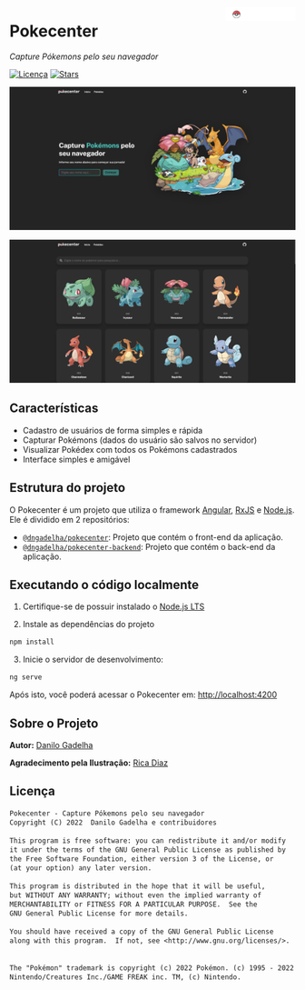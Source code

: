 <a href="https://github.com/dngadelha/pokecenter"><img src="./src/assets/logos/pokecenter-logo.svg" width="123px" alt="Pokecenter" align="right"></a>

# Pokecenter

_Capture Pókemons pelo seu navegador_

[![Licença](https://img.shields.io/badge/licen%C3%A7a-GPL-blue.svg)](https://github.com/dngadelha/pokecenter/blob/master/LICENSE)
[![Stars](https://img.shields.io/github/stars/dngadelha/pokecenter)](https://github.com/dngadelha/pokecenter/stargazers)

![Captura de Tela](.github/screenshot_1.png)

![Captura de Tela](.github/screenshot_2.png)


## Características

- Cadastro de usuários de forma simples e rápida
- Capturar Pokémons (dados do usuário são salvos no servidor)
- Visualizar Pokédex com todos os Pokémons cadastrados
- Interface simples e amigável


## Estrutura do projeto

O Pokecenter é um projeto que utiliza o framework [Angular](https://angular.io/), [RxJS](https://rxjs.dev/) e [Node.js](https://nodejs.org/). Ele é dividido em 2 repositórios:

- [`@dngadelha/pokecenter`](https://github.com/dngadelha/pokecenter): Projeto que contém o front-end da aplicação.
- [`@dngadelha/pokecenter-backend`](https://github.com/dngadelha/pokecenter-backend): Projeto que contém o back-end da aplicação.


## Executando o código localmente

1. Certifique-se de possuir instalado o [Node.js LTS](https://nodejs.org/pt-br/download/)

2. Instale as dependências do projeto

```sh
npm install
```

3. Inicie o servidor de desenvolvimento:

```sh
ng serve
```

Após isto, você poderá acessar o Pokecenter em: [http://localhost:4200](http://localhost:4200)


## Sobre o Projeto

**Autor:** [Danilo Gadelha](mailto:dngadelha@outlook.com)

**Agradecimento pela Ilustração:** [Rica Diaz](https://www.ricadiaz.com/)


## Licença

    Pokecenter - Capture Pókemons pelo seu navegador
    Copyright (C) 2022  Danilo Gadelha e contribuidores

    This program is free software: you can redistribute it and/or modify
    it under the terms of the GNU General Public License as published by
    the Free Software Foundation, either version 3 of the License, or
    (at your option) any later version.

    This program is distributed in the hope that it will be useful,
    but WITHOUT ANY WARRANTY; without even the implied warranty of
    MERCHANTABILITY or FITNESS FOR A PARTICULAR PURPOSE.  See the
    GNU General Public License for more details.

    You should have received a copy of the GNU General Public License
    along with this program.  If not, see <http://www.gnu.org/licenses/>.


    The "Pokémon" trademark is copyright (c) 2022 Pokémon. (c) 1995 - 2022
    Nintendo/Creatures Inc./GAME FREAK inc. TM, (c) Nintendo.

